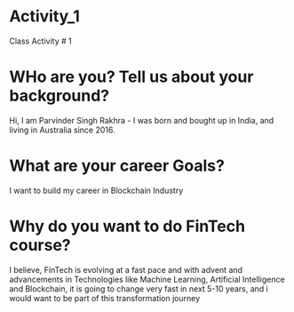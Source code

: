 # Activity_1
Class Activity # 1
# WHo are you? Tell us about your background?
Hi, I am Parvinder Singh Rakhra - I was born and bought up in India, and living in Australia since 2016.


# What are your career Goals?
I want to build my career in Blockchain Industry


# Why do you want to do FinTech course?
I believe, FinTech is evolving at a fast pace and with advent and advancements in Technologies like Machine Learning, Artificial Intelligence and Blockchain, it is going to change very fast in next 5-10 years, and i would want to be part of this transformation journey